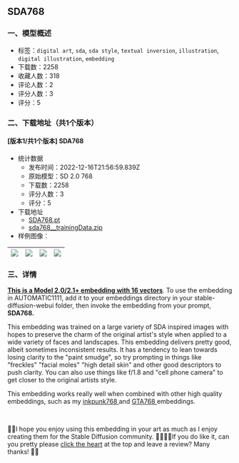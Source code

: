 ## SDA768
### 一、模型概述

- 标签：`digital art`, `sda`, `sda style`, `textual inversion`, `illustration`, `digital illustration`, `embedding`
- 下载数：2258
- 收藏人数：318
- 评论人数：2
- 评分人数：3
- 评分：5

### 二、下载地址（共1个版本）

#### [版本1/共1个版本] SDA768

- 统计数据
  - 发布时间：2022-12-16T21:56:59.839Z
  - 原始模型：SD 2.0 768
  - 下载数：2258
  - 评分人数：3
  - 评分：5
- 下载地址
  - [SDA768.pt](https://civitai.com/api/download/models/1389)
  - [sda768__trainingData.zip](https://civitai.com/api/download/models/1389?type=Training%20Data)
- 样例图像：

| <img src="https://image.civitai.com/xG1nkqKTMzGDvpLrqFT7WA/46e869a8-9e48-4396-3c7e-20bf69997600/width=450/12268.jpeg" /> | <img src="https://image.civitai.com/xG1nkqKTMzGDvpLrqFT7WA/381d552d-f94b-4f42-2426-35b324829c00/width=450/12287.jpeg" /> | <img src="https://image.civitai.com/xG1nkqKTMzGDvpLrqFT7WA/f86b10f6-f9af-4561-1c65-524099bbd600/width=450/12286.jpeg" /> | <img src="https://image.civitai.com/xG1nkqKTMzGDvpLrqFT7WA/036d9fff-0ebc-4cdb-fe51-7e43e5123c00/width=450/12285.jpeg" /> |
| ---- | ---- | ---- | ---- |


### 三、详情
<p><strong><u>This is a Model 2.0/2.1+ embedding with 16 vectors</u></strong>. To use the embedding in AUTOMATIC1111, add it to your embeddings directory in your stable-diffusion-webui folder, then invoke the embedding from your prompt, <strong>SDA768. </strong></p><p>This embedding was trained on a large variety of SDA inspired images with hopes to preserve the charm of the original artist's style when applied to a wide variety of faces and landscapes. This embedding delivers pretty good, albeit sometimes inconsistent results. It has a tendency to lean towards losing clarity to the "paint smudge", so try prompting in things like "freckles" "facial moles" "high detail skin" and other good descriptors to push clarity. You can also use things like f/1.8 and "cell phone camera" to get closer to the original artists style.</p><p>This embedding works really well when combined with other high quality embeddings, such as my <a href="https://civitai.com/models/1288/inkpunk768" rel="ugc" target="_blank">inkpunk768 </a>and <a href="https://civitai.com/models/1461/gta768-art-style-embedding-for-version-2x" rel="ugc" target="_blank">GTA768 </a>embeddings.</p><p><br /></p><p>💖💖I hope you enjoy using this embedding in your art as much as I enjoy creating them for the Stable Diffusion community. 🙏🏼🙏🏼If you do like it, can you pretty please <u>click the heart</u> at the top and leave a review? Many thanks! 💖💖</p>